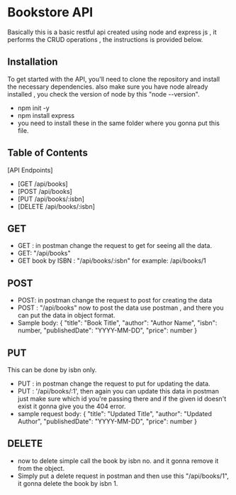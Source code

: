 # Bookstore API

Basically this is a basic restful api created using node and express js , it performs the CRUD operations , the instructions is provided below.

## Installation

To get started with the API, you'll need to clone the repository and install the necessary dependencies.
also make sure you have node already installed , you check the version of node by this "node --version".
- npm init -y
- npm install express
- you need to install these in the same folder where you gonna put this file.




## Table of Contents

 [API Endpoints]
   - [GET /api/books]
   - [POST /api/books]
   - [PUT /api/books/:isbn]
   - [DELETE /api/books/:isbn]




## GET
- GET : in postman change the request to get for seeing all the data.
- GET: "/api/books"
- GET book by ISBN : "/api/books/:isbn"
  for example: /api/books/1

## POST
- POST: in postman change the request to post for creating the data
- POST : "/api/books"
  now to post the data  use postman , and there you can put the data in object format.
- Sample body:
 { "title": "Book Title", "author": "Author Name", "isbn": number, "publishedDate": "YYYY-MM-DD", "price": number }
  
 ## PUT 
  This can be done by isbn only.
  - PUT : in postman change the request to put for updating the data.
  - PUT : '/api/books/:1', then again you can update this data in postman just make sure which id you're passing there and if the given id doesn't exist it gonna give you the 404 error.
  - sample request body: { "title": "Updated Title", "author": "Updated Author", "publishedDate": "YYYY-MM-DD", "price": number }

## DELETE
- now to delete simple call the book by isbn no. and it gonna remove it from the object.
- Simply put a delete request in postman and then use this "/api/books/1", it gonna delete the book by isbn 1.
